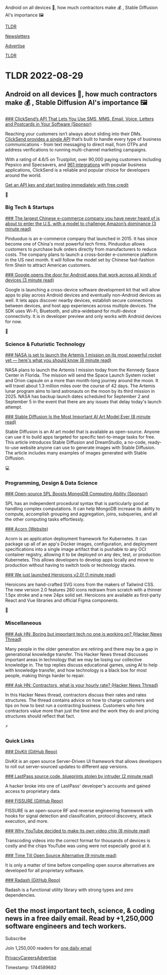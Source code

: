 Android on all devices 📱, how much contractors make 💰 , Stable Diffusion AI's importance 🖼️

[TLDR](/)

[Newsletters](/newsletters)

[Advertise](https://advertise.tldr.tech/)

[TLDR](/)

# TLDR 2022-08-29

## Android on all devices 📱, how much contractors make 💰 , Stable Diffusion AI's importance 🖼️

### 

[### ClickSend’s API That Lets You Use SMS, MMS, Email, Voice, Letters and Postcards in Your Software (Sponsor)](https://developers.clicksend.com/?utm_source=tldr&amp;utm_medium=paid&amp;utm_campaign=dev_sponsorship)

Reaching your customers isn’t always about sliding into their DMs. [ClickSend provides a single API](https://developers.clicksend.com/?utm_source=tldr&utm_medium=paid&utm_campaign=dev_sponsorship) that’s built to handle every type of business communications - from text messaging to direct mail, from OTPs and address verifications to running multi-channel marketing campaigns.

With a rating of 4.6/5 on Trustpilot, over 90,000 paying customers including Pepsico and Specsavers, and [961 integrations](https://integrations.clicksend.com/?utm_source=tldr&utm_medium=paid&utm_campaign=dev_sponsorship) with popular business applications, ClickSend is a reliable and popular choice for developers around the world.

[Get an API key and start testing immediately with free credit](https://developers.clicksend.com/?utm_source=tldr&utm_medium=paid&utm_campaign=dev_sponsorship)

📱

### Big Tech & Startups

[### The largest Chinese e-commerce company you have never heard of is about to enter the U.S. with a model to challenge Amazon’s dominance (3 minute read)](https://finance.yahoo.com/news/largest-chinese-e-commerce-company-102003079.html?utm_source=tldrnewsletter)

Pinduoduo is an e-commerce company that launched in 2015. It has since become one of China's most powerful tech firms. Pinduoduo allows customers to purchase bulk orders directly from manufacturers to reduce costs. The company plans to launch a cross-border e-commerce platform in the US next month. It will follow the model set by Chinese fast-fashion firm Shein to attract American customers.

[### Google opens the door for Android apps that work across all kinds of devices (3 minute read)](https://www.theverge.com/2022/8/27/23324635/google-cross-device-android-apps-sdk-windows-ios-phones-tablets?utm_source=tldrnewsletter)

Google is launching a cross-device software development kit that will allow apps to play across Android devices and eventually non-Android devices as well. It lets apps discover nearby devices, establish secure connections between devices, and host app experiences across multiple devices. The SDK uses Wi-Fi, Bluetooth, and ultra-wideband for multi-device connectivity. It is in developer preview and only works with Android devices for now.

🚀

### Science & Futuristic Technology

[### NASA is set to launch the Artemis 1 mission on its most powerful rocket yet — here's what you should know (6 minute read)](https://www.cnbc.com/2022/08/27/nasas-artemis-1-mission-what-you-should-know-about-sls-orion.html)

NASA plans to launch the Artemis I mission today from the Kennedy Space Center in Florida. The mission will send the Space Launch System rocket and Orion capsule on a more than month-long journey around the moon. It will travel about 1.3 million miles over the course of 42 days. The Artemis lunar program aims to land astronauts on the moon by its third mission in 2025. NASA has backup launch dates scheduled for September 2 and September 5 in the event that there are any issues that delay today's launch attempt.

[### Stable Diffusion Is the Most Important AI Art Model Ever (8 minute read)](https://thealgorithmicbridge.substack.com/p/stable-diffusion-is-the-most-important?utm_source=tldrnewsletter)

Stable Diffusion is an AI art model that is available as open-source. Anyone can use it to build apps targeted for specific text-to-image tasks for free. This article introduces Stable Diffusion and DreamStudio, a no-code, ready-to-use website anyone can use to generate images with Stable Diffusion. The article includes many examples of images generated with Stable Diffusion.

💻

### Programming, Design & Data Science

[### Open-source SPL Boosts MongoDB Computing Ability (Sponsor)](http://c.raqsoft.com/article/1647503565210?utm_source=tldr&amp;utm_medium=email-paid&amp;utm_campaign=gl-wb-2022-08-29-boosts-mongodb&amp;utm_term=camp-gl&amp;utm_content=boosts-mongodb)

SPL has an independent procedural syntax that is particularly good at handling complex computations. It can help MongoDB increase its ability to compute, accomplish grouping and aggregation, joins, subqueries, and all the other computing tasks effortlessly.

[### Acorn (Website)](https://acorn.io/?utm_source=tldrnewsletter)

Acorn is an application deployment framework for Kubernetes. It can package up all of an app's Docker images, configuration, and deployment specifications into a single image artifact that is pushable to any OCI container registry, allowing it to be deployed on any dev, test, or production Kubernetes. This allows developers to develop apps locally and move to production without having to switch tools or technology stacks.

[### We just launched Heroicons v2.0! (1 minute read)](https://threadreaderapp.com/steveschoger/status/1562117153591107586)

Heroicons are hand-crafted SVG icons from the makers of Tailwind CSS. The new version 2.0 features 260 icons redrawn from scratch with a thinner 1.5px stroke and a new 24px solid set. Heroicons are available as first-party React and Vue libraries and official Figma components.

🎁

### Miscellaneous

[### Ask HN: Boring but important tech no one is working on? (Hacker News Thread)](https://news.ycombinator.com/item?id=32611247?utm_source=tldrnewsletter)

Many people in the older generation are retiring and there may be a gap in generational knowledge transfer. This Hacker News thread discusses important areas in technology that we may be losing our collective knowledge in. The top replies discuss educational games, using AI to help with knowledge transfer, and how technology is a black box for most people, making things harder to repair.

[### Ask HN: Contractors, what is your hourly rate? (Hacker News Thread)](https://news.ycombinator.com/item?id=32606348?utm_source=tldrnewsletter)

In this Hacker News thread, contractors discuss their rates and rates structures. The thread contains advice on how to charge customers and tips on how to best run a contracting business. Customers who hire contractors value more than just the time and the work they do and pricing structures should reflect that fact.

⚡

### Quick Links

[### DivKit (GitHub Repo)](https://github.com/divkit/divkit?utm_source=tldrnewsletter)

DivKit is an open source Server-Driven UI framework that allows developers to roll out server-sourced updates to different app versions.

[### LastPass source code, blueprints stolen by intruder (2 minute read)](https://www.theregister.com/2022/08/25/lastpass_security/?utm_source=tldrnewsletter)

A hacker broke into one of LastPass' developer's accounts and gained access to proprietary data.

[### FISSURE (GitHub Repo)](https://github.com/ainfosec/fissure?utm_source=tldrnewsletter)

FISSURE is an open-source RF and reverse engineering framework with hooks for signal detection and classification, protocol discovery, attack execution, and more.

[### Why YouTube decided to make its own video chip (8 minute read)](https://www.protocol.com/enterprise/youtube-custom-chips-argos-asics?utm_source=tldrnewsletter)

Transcoding videos into the correct format for thousands of devices is costly and the chips YouTube was using were not especially good at it.

[### Time Till Open Source Alternative (9 minute read)](https://staltz.com/time-till-open-source-alternative.html?utm_source=tldrnewsletter)

It is only a matter of time before compelling open source alternatives are developed for all proprietary software.

[### Radash (GitHub Repo)](https://github.com/rayepps/radash?utm_source=tldrnewsletter)

Radash is a functional utility library with strong types and zero dependencies.

## Get the most important tech, science, & coding news in a free daily email. Read by +1,250,000 software engineers and tech workers.

Subscribe

Join 1,250,000 readers for [one daily email](/api/latest/tech)

[Privacy](/privacy)[Careers](https://jobs.ashbyhq.com/tldr.tech)[Advertise](/tech/advertise)

Timestamp: 1744589682